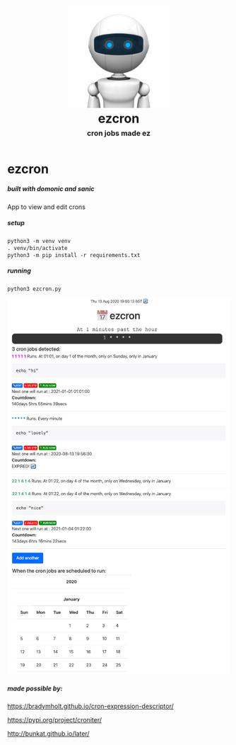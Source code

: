 <h1 align="center">
    <img src="https://github.com/byteface/ezcron/blob/master/assets/img/bot.jpg"
    style="background-color:rgba(0,0,0,0);" height=230 alt="GUI for cron jobs">
    <br>
    ezcron
    <br>
    <sup><sub><sup>cron jobs made ez</sup></sub></sup>
    <br>
</h1>

# ezcron
##### built with domonic and sanic

App to view and edit crons

##### setup
	python3 -m venv venv
	. venv/bin/activate
	python3 -m pip install -r requirements.txt

##### running
    python3 ezcron.py

<img src="https://github.com/byteface/ezcron/blob/master/assets/img/screenshot1.png" alt="screenshot">
<img src="https://github.com/byteface/ezcron/blob/master/assets/img/screenshot2.png" alt="screenshot">



##### made possible by:

https://bradymholt.github.io/cron-expression-descriptor/

https://pypi.org/project/croniter/

http://bunkat.github.io/later/
